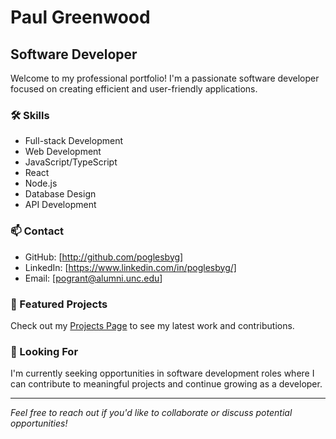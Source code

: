 # Paul Greenwood

## Software Developer

Welcome to my professional portfolio! I'm a passionate software developer focused on creating efficient and user-friendly applications.

### 🛠️ Skills
- Full-stack Development
- Web Development
- JavaScript/TypeScript
- React
- Node.js
- Database Design
- API Development

### 📫 Contact
- GitHub: [http://github.com/poglesbyg]
- LinkedIn: [https://www.linkedin.com/in/poglesbyg/]
- Email: [pogrant@alumni.unc.edu]

### 🚀 Featured Projects
Check out my [Projects Page](all_repos.md) to see my latest work and contributions.

### 💼 Looking For
I'm currently seeking opportunities in software development roles where I can contribute to meaningful projects and continue growing as a developer.

---
*Feel free to reach out if you'd like to collaborate or discuss potential opportunities!*
